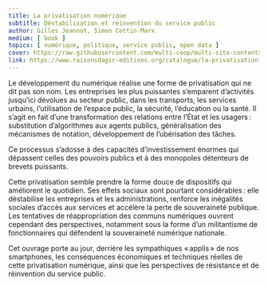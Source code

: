 ```yaml
---
title: La privatisation numérique
subtitle: Déstabilisation et réinvention du service public
author: Gilles Jeannot, Simon Cottin-Marx
medium: [ book ]
topics: [ numérique, politique, service public, open data ]
cover: https://raw.githubusercontent.com/multi-coop/multi-site-contents/main/texts/ressources/images/privatisation_numerique-Jeannot-Cottin_Marx.jpg
link: https://www.raisonsdagir-editions.org/catalogue/la-privatisation-numerique/
---
```


Le développement du numérique réalise une forme de privatisation qui ne dit pas son nom. Les entreprises les plus puissantes s’emparent d’activités jusqu’ici dévolues au secteur public, dans les transports, les services urbains, l’utilisation de l’espace public, la sécurité, l’éducation ou la santé. Il s’agit en fait d’une transformation des relations entre l’État et les usagers : substitution d’algorithmes aux agents publics, généralisation des mécanismes de notation, développement de l’ubérisation des tâches.

Ce processus s’adosse à des capacités d’investissement énormes qui dépassent celles des pouvoirs publics et à des monopoles détenteurs de brevets puissants.

Cette privatisation semble prendre la forme douce de dispositifs qui améliorent le quotidien. Ses effets sociaux sont pourtant considérables : elle déstabilise les entreprises et les administrations, renforce les inégalités sociales d’accès aux services et accélère la perte de souveraineté publique. Les tentatives de réappropriation des communs numériques ouvrent cependant des perspectives, notamment sous la forme d’un militantisme de fonctionnaires qui défendent la souveraineté numérique nationale.

Cet ouvrage porte au jour, derrière les sympathiques « applis » de nos smartphones, les conséquences économiques et techniques réelles de cette privatisation numérique, ainsi que les perspectives de résistance et de réinvention du service public.



